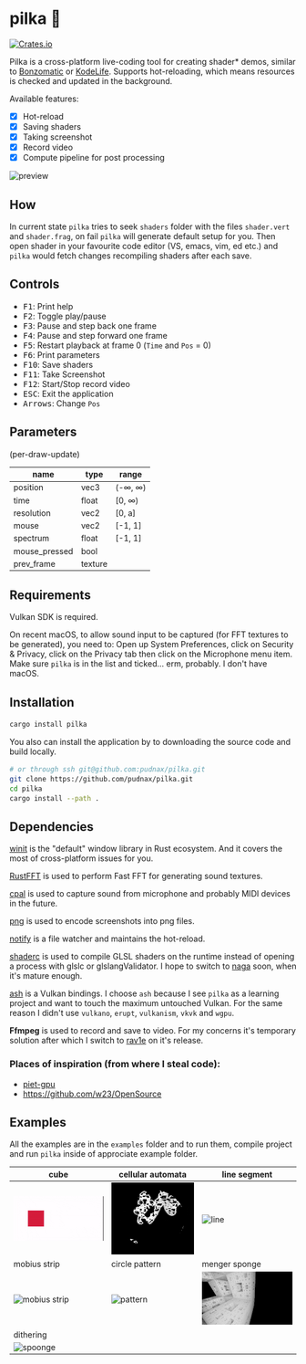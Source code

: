 # pilka 🔩

[![Crates.io](https://img.shields.io/crates/v/pilka.svg)](https://crates.io/crates/pilka)

Pilka is a cross-platform live-coding tool for creating shader\* demos,
similar to [Bonzomatic](https://github.com/Gargaj/Bonzomatic) or [KodeLife](https://hexler.net/products/kodelife). Supports hot-reloading, which means
resources is checked and updated in the background.

Available features:

- [x] Hot-reload
- [x] Saving shaders
- [x] Taking screenshot
- [x] Record video
- [x] Compute pipeline for post processing

![preview](boring_tunnel.png)

## How

In current state `pilka` tries to seek `shaders` folder with the files
`shader.vert` and `shader.frag`, on fail `pilka` will generate
default setup for you. Then open shader in your favourite code editor (VS,
emacs, vim, ed etc.) and `pilka` would fetch changes recompiling
shaders after each save.

## Controls

- <kbd>F1</kbd>: Print help
- <kbd>F2</kbd>: Toggle play/pause
- <kbd>F3</kbd>: Pause and step back one frame
- <kbd>F4</kbd>: Pause and step forward one frame
- <kbd>F5</kbd>: Restart playback at frame 0 (`Time` and `Pos` = 0)
- <kbd>F6</kbd>: Print parameters
- <kbd>F10</kbd>: Save shaders
- <kbd>F11</kbd>: Take Screenshot
- <kbd>F12</kbd>: Start/Stop record video
- <kbd>ESC</kbd>: Exit the application
- <kbd>Arrows</kbd>: Change `Pos`

## Parameters

(per-draw-update)

| name          | type    | range   |
| ------------- | ------- | ------- |
| position      | vec3    | (-∞, ∞) |
| time          | float   | [0, ∞)  |
| resolution    | vec2    | [0, a]  |
| mouse         | vec2    | [-1, 1] |
| spectrum      | float   | [-1, 1] |
| mouse_pressed | bool    |         |
| prev_frame    | texture |         |

## Requirements

Vulkan SDK is required.

On recent macOS, to allow sound input to be captured (for FFT textures to
be generated), you need to: Open up System Preferences, click on Security
& Privacy, click on the Privacy tab then click on the Microphone menu item.
Make sure `pilka` is in the list and ticked...
erm, probably. I don't have macOS.

## Installation

```Bash
cargo install pilka
```

You also can install the application by to downloading the source code
and build locally.

```Bash
# or through ssh git@github.com:pudnax/pilka.git
git clone https://github.com/pudnax/pilka.git
cd pilka
cargo install --path .
```

## Dependencies

[winit](https://crates.io/crates/winit) is the "default" window library in Rust ecosystem. And it covers
the most of cross-platform issues for you.

[RustFFT](https://crates.io/crates/rustfft) is used to perform Fast FFT for generating sound textures.

[cpal](https://crates.io/crates/cpal) is used to capture sound from microphone and probably MIDI devices
in the future.

[png](https://crates.io/crates/png) is used to encode screenshots into png files.

[notify](https://crates.io/crates/notify) is a file watcher and maintains the hot-reload.

[shaderc](https://crates.io/crates/shaderc) is used to compile GLSL shaders on the runtime instead of opening
a process with glslc or glslangValidator. I hope to switch to [naga](https://crates.io/crates/naga) soon,
when it's mature enough.

[ash](https://crates.io/crates/ash) is a Vulkan bindings. I choose `ash` because I see `pilka` as a
learning project and want to touch the maximum untouched Vulkan. For the
same reason I didn't use `vulkano`, `erupt`, `vulkanism`, `vkvk` and `wgpu`.

**Ffmpeg** is used to record and save to video. For my concerns it's
temporary solution after which I switch to [rav1e](https://github.com/xiph/rav1e) on it's release.

### Places of inspiration (from where I steal code):

- [piet-gpu](https://github.com/linebender/piet-gpu)
- https://github.com/w23/OpenSource

## Examples

All the examples are in the `examples` folder and to run them,
compile project and run `pilka` inside of approciate example folder.

| cube                              |    cellular automata                                            | line segment |
|-----------------------------------|-----------------------------------------------------------------|--------------|
| ![cube](./examples/cube/cube.gif) | ![automata](./examples/cellular_automata/cellular-automata.gif) | ![line](./examples/line_segment/line-segment.gif) |
| mobius strip | circle pattern | menger sponge |
| ![mobius strip](./examples/mobius_strip/mobius.jpg) | ![pattern](./examples/circle_pattern/circle-pattern.gif) | ![spoonge](./examples/menger_sponge/sponge.jpg) |
| dithering | | |
| ![spoonge](./examples/dithering/dithering.gif)